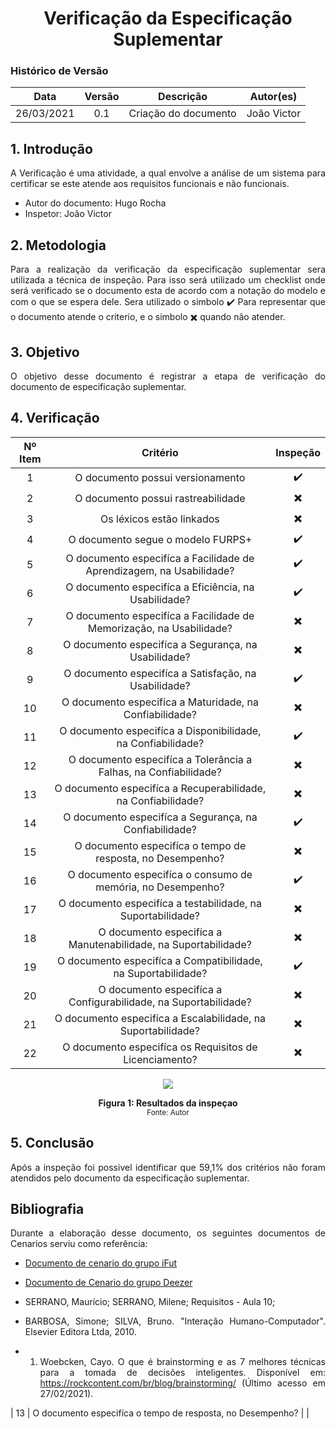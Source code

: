 # <center> Verificação da Especificação Suplementar

### Histórico de Versão
|    Data    | Versão | Descrição            | Autor(es)       |
| :--------: | :----: | :------------------: | :-------------: |
| 26/03/2021 |  0.1   | Criação do documento | João Victor  |

<div align="justify">

## 1. Introdução
A Verificação é uma atividade, a qual envolve a análise de um sistema para certificar se este atende aos requisitos funcionais e não funcionais. 
* Autor do documento: Hugo Rocha
* Inspetor: João Victor 

## 2. Metodologia
Para a realização da verificação da especificação suplementar sera utilizada a técnica de inspeção. Para isso será utilizado um checklist onde será verificado se o documento esta de acordo com a notação do modelo e com o que se espera dele. Sera utilizado o simbolo ✔️ Para representar que o documento atende o criterio, e o simbolo ✖️ quando não atender.

## 3. Objetivo
O objetivo desse documento é registrar a etapa de verificação do documento de especificação suplementar.

## 4. Verificação

|Nº Item | Critério | Inspeção |
|:------:|:---------:|:---------:|
| 1 | O documento possui versionamento | ✔️ |
| 2 | O documento possui rastreabilidade | ✖️ |
| 3 | Os léxicos estão linkados | ✖️ |
| 4 | O documento segue o modelo FURPS+ | ✔️ |
| 5 | O documento especifíca a Facilidade de Aprendizagem, na Usabilidade? | ✔️ |
| 6 | O documento especifíca a Eficiência, na Usabilidade? | ✔️ |
| 7 | O documento especifíca a Facilidade de Memorização, na Usabilidade? | ✖️ |
| 8 | O documento especifíca a Segurança, na Usabilidade? | ✖️ |
| 9 | O documento especifíca a Satisfação, na Usabilidade? | ✔️ |
| 10 | O documento especifíca a Maturidade, na Confiabilidade? | ✖️ |
| 11 | O documento especifíca a Disponibilidade, na Confiabilidade? | ✔️ |
| 12 | O documento especifíca a Tolerância a Falhas, na Confiabilidade? | ✖️ |
| 13 | O documento especifíca a Recuperabilidade, na Confiabilidade? | ✖️ |
| 14 | O documento especifíca a Segurança, na Confiabilidade? | ✔️ |
| 15 | O documento especifíca o tempo de resposta, no Desempenho? | ✖️ |
| 16 | O documento especifíca o consumo de memória, no Desempenho? | ✔️ |
| 17 | O documento especifíca a testabilidade, na Suportabilidade? | ✖️ |
| 18 | O documento especifíca a Manutenabilidade, na Suportabilidade? | ✖️ |
| 19 | O documento especifíca a Compatibilidade, na Suportabilidade? | ✔️ |
| 20 | O documento especifíca a Configurabilidade, na Suportabilidade? | ✖️ |
| 21 | O documento especifíca a Escalabilidade, na Suportabilidade? | ✖️ |
| 22 | O documento especifíca os Requisitos de Licenciamento? | ✖️ |

<p align='center'>
    <a href='assets/images/ispecao_especificacao_suplementar.sgv' target='_blank'>
        <img src='assets/images/ispecao_especificacao_suplementar.sgv'>
    </a>
    <figcaption align='center'>
        <b>Figura 1: Resultados da inspeçao</b>
        <br>
        <small>Fonte: Autor</small>
    </figcaption>
</p>

## 5. Conclusão
Após a inspeção foi possivel identificar que 59,1% dos critérios não foram atendidos pelo documento da especificação suplementar.


## Bibliografia

Durante a elaboração desse documento, os seguintes documentos de Cenarios serviu como referência:

- [Documento de cenario do grupo iFut](https://requisitos-de-software.github.io/2020.1-iFut/modelagem/cenarios/cenariosTotais/)
- [Documento de Cenario do grupo Deezer](https://requisitos-de-software.github.io/2019.2-Deezer/modelagem/cenarios/cenarios/)
- SERRANO, Maurício; SERRANO, Milene; Requisitos - Aula 10;
- BARBOSA, Simone; SILVA, Bruno. "Interação Humano-Computador". Elsevier Editora Ltda, 2010.

- 1.  Woebcken, Cayo. O que é brainstorming e as 7 melhores técnicas para a tomada de decisões inteligentes. Disponível em: https://rockcontent.com/br/blog/brainstorming/ (Último acesso em 27/02/2021).

</div>
| 13 | O documento especifíca o tempo de resposta, no Desempenho? |  |